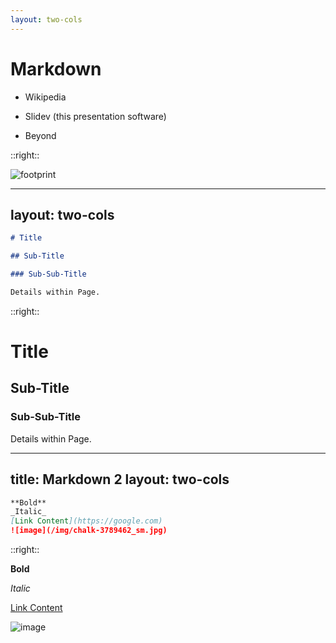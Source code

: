 ```yaml
---
layout: two-cols
---
```


# Markdown

<v-click>

* Wikipedia

</v-click>

<v-click>

* Slidev (this presentation software)

</v-click>

<v-click>

* Beyond

</v-click>

::right::

![footprint](/img/footprint-2143685_640.jpg)

---
layout: two-cols
---

```markdown
# Title

## Sub-Title

### Sub-Sub-Title

Details within Page.

```

::right::

<v-click>

# Title

## Sub-Title

### Sub-Sub-Title

Details within Page.

</v-click>

---
title: Markdown 2
layout: two-cols
---

```markdown
**Bold**
_Italic_
[Link Content](https://google.com)
![image](/img/chalk-3789462_sm.jpg)
```

::right::

<v-click>

**Bold**

_Italic_

[Link Content](https://google.com)

![image](/img/chalk-3789462_sm.jpg)

</v-click>
